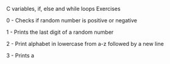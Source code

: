 C variables, if, else and while loops Exercises

0 - Checks if random number is positive or negative

1 - Prints the last digit of a random number

2 - Print alphabet in lowercase from a-z followed by a new line

3 - Prints a
